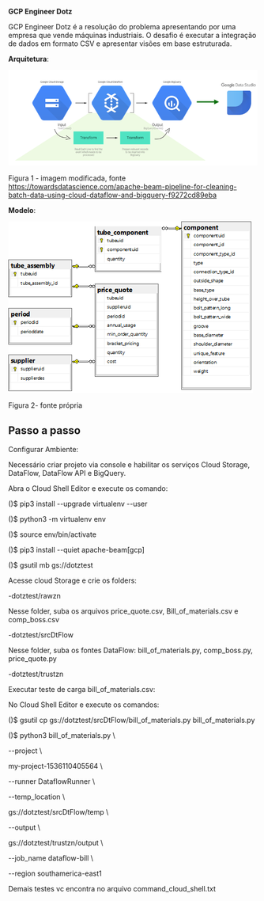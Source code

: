 **GCP Engineer Dotz**

GCP Engineer Dotz é a resolução do problema apresentando por uma empresa
que vende máquinas industriais. O desafio é executar a integração de
dados em formato CSV e apresentar visões em base estruturada.

**Arquitetura**:  

![](https://github.com/khaledmar/gcpengineerdotz/blob/main/mdMediaFolder/media/image1.png)

Figura 1 - imagem modificada, fonte
https://towardsdatascience.com/apache-beam-pipeline-for-cleaning-batch-data-using-cloud-dataflow-and-bigquery-f9272cd89eba

**Modelo**:

![](https://github.com/khaledmar/gcpengineerdotz/blob/main/mdMediaFolder/media/image2.png)

Figura 2- fonte própria

## Passo a passo

Configurar Ambiente:

Necessário criar projeto via console e habilitar os serviços Cloud
Storage, DataFlow, DataFlow API e BigQuery.

Abra o Cloud Shell Editor e execute os comando:

()\$ pip3 install \--upgrade virtualenv \--user

()\$ python3 -m virtualenv env

()\$ source env/bin/activate

()\$ pip3 install \--quiet apache-beam\[gcp\]

()\$ gsutil mb gs://dotztest

Acesse cloud Storage e crie os folders:

-dotztest/rawzn

Nesse folder, suba os arquivos price_quote.csv, Bill_of_materials.csv e
comp_boss.csv

-dotztest/srcDtFlow

Nesse folder, suba os fontes DataFlow: bill_of_materials.py,
comp_boss.py, price_quote.py

-dotztest/trustzn

Executar teste de carga bill_of_materials.csv:

No Cloud Shell Editor e execute os comandos:

()\$ gsutil cp gs://dotztest/srcDtFlow/bill_of_materials.py
bill_of_materials.py

()\$ python3 bill_of_materials.py \\

\--project \\

my-project-1536110405564 \\

\--runner DataflowRunner \\

\--temp_location \\

gs://dotztest/srcDtFlow/temp \\

\--output \\

gs://dotztest/trustzn/output \\

\--job_name dataflow-bill \\

\--region southamerica-east1

Demais testes vc encontra no arquivo command_cloud_shell.txt
